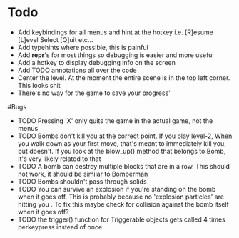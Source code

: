 # Todo
- Add keybindings for all menus and hint at the hotkey i.e.
[R]esume
[L]evel Select
[Q]uit
etc...
- Add typehints where possible, this is painful
- Add __repr__'s for most things so debugging is easier and more useful
- Add a hotkey to display debugging info on the screen
- Add TODO annotations all over the code
- Center the level. At the moment the entire scene is in the top left corner.  This looks shit
- There's no way for the game to save your progress'

#Bugs
- TODO Pressing 'X' only quits the game in the actual game, not the menus
- TODO Bombs don't kill you at the correct point. If you play level-2, When you walk down as your first move, that's meant to immediately kill you, but doesn't.
If you look at the blow_up() method that belongs to Bomb, it's very likely related to that
- TODO A bomb can destroy multiple blocks that are in a row. This should not work, it should be similar to Bomberman
- TODO Bombs shouldn't pass through solids
- TODO You can survive an explosion if you're standing on the bomb when it goes off. This is probably because no 'explosion particles' are hitting you . To fix this maybe check for collision against the bomb itself when it goes off? 
- TODO the trigger() function for Triggerable objects gets called 4 times perkeypress instead of once.
